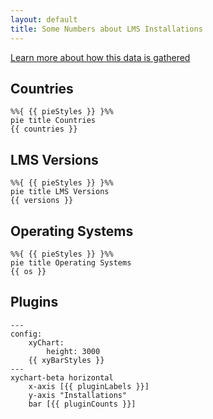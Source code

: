 ```yaml
---
layout: default
title: Some Numbers about LMS Installations
---
```


[Learn more about how this data is gathered](learn-more.md)

## Countries

```mermaid
%%{ {{ pieStyles }} }%%
pie title Countries
{{ countries }}
```


## LMS Versions

```mermaid
%%{ {{ pieStyles }} }%%
pie title LMS Versions
{{ versions }}
```


## Operating Systems

```mermaid
%%{ {{ pieStyles }} }%%
pie title Operating Systems
{{ os }}
```


## Plugins

```mermaid
---
config:
    xyChart:
        height: 3000
    {{ xyBarStyles }}
---
xychart-beta horizontal
    x-axis [{{ pluginLabels }}]
    y-axis "Installations"
    bar [{{ pluginCounts }}]
```
